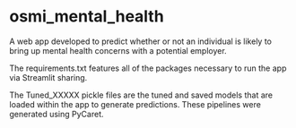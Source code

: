 # osmi_mental_health
A web app developed to predict whether or not an individual is likely to bring up mental health concerns with a potential employer.

The requirements.txt features all of the packages necessary to run the app via Streamlit sharing.

The Tuned_XXXXX pickle files are the tuned and saved models that are loaded within the app to generate predictions. These pipelines were generated using PyCaret.
